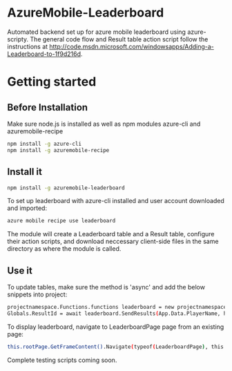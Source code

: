 AzureMobile-Leaderboard
=======================

Automated backend set up for azure mobile leaderboard using azure-scripty. 
The general code flow and Result table action script follow the instructions at http://code.msdn.microsoft.com/windowsapps/Adding-a-Leaderboard-to-1f9d216d.


# Getting started
## Before Installation
Make sure node.js is installed as well as npm modules azure-cli and azuremobile-recipe
```bash
npm install -g azure-cli
npm install -g azuremobile-recipe
```

## Install it
```bash
npm install -g azuremobile-leaderboard
```

To set up leaderboard with azure-cli installed and user account downloaded and imported:
```bash
azure mobile recipe use leaderboard
```

The module will create a Leaderboard table and a Result table, configure their action scripts, and download neccessary client-side files in the same directory as where the module is called.


## Use it
To update tables, make sure the method is 'async' and add the below snippets into project:
```bash
projectnamespace.Functions.functions leaderboard = new projectnamespace.Functions.functions();
Globals.ResultId = await leaderboard.SendResults(App.Data.PlayerName, hits, misses);
```

To display leaderboard, navigate to LeaderboardPage page from an existing page:
```bash
this.rootPage.GetFrameContent().Navigate(typeof(LeaderboardPage), this.rootPage);
```


Complete testing scripts coming soon.